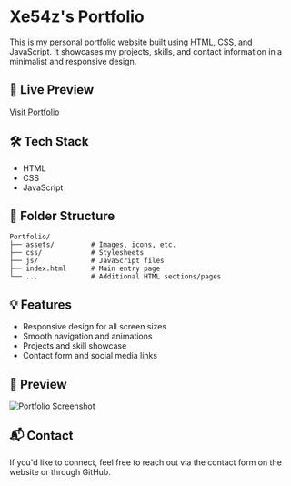# Xe54z's Portfolio

This is my personal portfolio website built using HTML, CSS, and JavaScript. It showcases my projects, skills, and contact information in a minimalist and responsive design.

## 🔗 Live Preview

[Visit Portfolio](https://abishek-web-co.github.io/Portfolio)

## 🛠️ Tech Stack

- HTML
- CSS
- JavaScript

## 📁 Folder Structure

```
Portfolio/
├── assets/         # Images, icons, etc.
├── css/            # Stylesheets
├── js/             # JavaScript files
├── index.html      # Main entry page
└── ...             # Additional HTML sections/pages
```

## 💡 Features

- Responsive design for all screen sizes
- Smooth navigation and animations
- Projects and skill showcase
- Contact form and social media links

## 📸 Preview

![Portfolio Screenshot](https://raw.githubusercontent.com/Abishek-Web-Co/Portfolio/public/assets/Screenshot.png) 

## 📬 Contact

If you'd like to connect, feel free to reach out via the contact form on the website or through GitHub.
